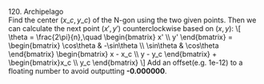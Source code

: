 120\. Archipelago  
Find the center $(x\_c, y\_c)$ of the N-gon using the two given points.
Then we can calculate the next point $(x', y')$ counterclockwise based
on $(x, y)$:
\\\[
\theta = \frac{2\pi}{n},\quad
\begin{bmatrix} x' \\\\ y' \end{bmatrix} =
\begin{bmatrix}
\cos\theta & -\sin\theta \\\\
\sin\theta & \cos\theta
\end{bmatrix}
\begin{bmatrix} x - x\_c \\\\ y - y\_c \end{bmatrix} +
\begin{bmatrix}x\_c \\\\ y\_c \end{bmatrix}
\\\]
Add an offset(e.g. 1e-12) to a floating number to avoid outputting
**-0.000000**.
